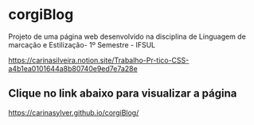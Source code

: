 # corgiBlog

Projeto de uma página web desenvolvido na disciplina de Linguagem de marcação e Estilização- 1º Semestre - IFSUL

https://carinasilveira.notion.site/Trabalho-Pr-tico-CSS-a4b1ea0101644a8b80740e9ed7e7a28e

<h2> Clique no link  abaixo para visualizar a página </h2>

https://carinasylver.github.io/corgiBlog/
